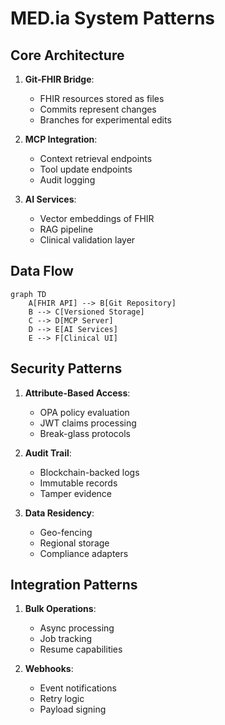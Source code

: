 # MED.ia System Patterns

## Core Architecture
1. **Git-FHIR Bridge**:
   - FHIR resources stored as files
   - Commits represent changes
   - Branches for experimental edits

2. **MCP Integration**:
   - Context retrieval endpoints
   - Tool update endpoints
   - Audit logging

3. **AI Services**:
   - Vector embeddings of FHIR
   - RAG pipeline
   - Clinical validation layer

## Data Flow
```mermaid
graph TD
    A[FHIR API] --> B[Git Repository]
    B --> C[Versioned Storage]
    C --> D[MCP Server]
    D --> E[AI Services]
    E --> F[Clinical UI]
```

## Security Patterns
1. **Attribute-Based Access**:
   - OPA policy evaluation
   - JWT claims processing
   - Break-glass protocols

2. **Audit Trail**:
   - Blockchain-backed logs
   - Immutable records
   - Tamper evidence

3. **Data Residency**:
   - Geo-fencing
   - Regional storage
   - Compliance adapters

## Integration Patterns
1. **Bulk Operations**:
   - Async processing
   - Job tracking
   - Resume capabilities

2. **Webhooks**:
   - Event notifications
   - Retry logic
   - Payload signing
